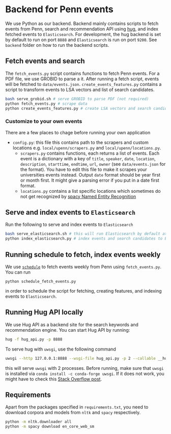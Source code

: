 # Backend for Penn events

We use Python as our backend. Backend mainly contains scripts to fetch events from Penn, search and recommendation API using [hug](https://www.hug.rest/), and index fetched events to `Elasticsearch`. For development, the hug backend is set by default to run on port `8888` and `Elasticsearch` is run on port `9200`. See `backend` folder on how to run the backend scripts.

## Fetch events and  search

The `fetch_events.py` script contains functions to fetch Penn events. For a PDF file, we use GROBID to parse a it. After running a fetch script, events will be fetched to `data/events.json`. `create_events_features.py` contains a script to transform events to LSA vectors and list of search candidates.

```sh
bash serve_grobid.sh # serve GROBID to parse PDF (not required)
python fetch_events.py # scrape data
python create_events_features.py # create LSA vectors and search candidates
```

### Customize to your own events

There are a few places to chage before running your own application

* `config.py`: this file this contains path to the scrapers and custom locations e.g. `local/upenn/scrapers.py` and `local/upenn/locations.py`.
  * `scrapers.py` contains functions, each returns a list of events. Each event is a dictionary with a key of `title`, `speaker`, `date`, `location`, `description`, `starttime`, `endtime`, `url`, `owner` (see `data/events.json` for the format). You have to edit this file to make it scrapes your universities events instead. Output `date` format should be year first or month first. It might give a parsing error if you put in a date first format.
  * `locations.py` contains a list specific locations which sometimes do not get recognized by [spacy Named Entity Recognition](https://spacy.io/usage/linguistic-features#named-entities)

## Serve and index events to `Elasticsearch`

Run the following to serve and index events to `Elasticsearch`

```sh
bash serve_elasticsearch.sh # this will run Elasticsearch by default at port 9200
python index_elasticsearch.py # index events and search candidates to Elasticsearch
```

## Running schedule to fetch, index events weekly

We use [`schedule`](https://github.com/dbader/schedule) to fetch events weekly from Penn using `fetch_events.py`.
You can run

```**sh**
python schedule_fetch_events.py
```

in order to schedule the script for fetching, creating features, and indexing events to `Elasticsearch`.

## Running Hug API locally

We use Hug API as a backend site for the search keywords and recommendation engine. You can start Hug API by running:

```sh
hug -f hug_api.py -p 8888
```

To serve hug with `uwsgi`, use the following command

```sh
uwsgi --http 127.0.0.1:8888 --wsgi-file hug_api.py -p 2 --callable __hug_wsgi__
```

this will serve `uwsgi` with 2 processes. Before running, make sure that `uwsgi` is installed via `conda install -c conda-forge uwsgi`. If it does not work, you might have to check this [Stack Overflow post](https://stackoverflow.com/questions/41775441/chef-installing-uwsgi-libiconv-so-2-no-such-file-or-directory).

## Requirements

Apart from the packages specified in `requirements.txt`, you need to download corpora and models
from `nltk` and `spacy` respectively.

```sh
python -m nltk.downloader all
python -m spacy download en_core_web_sm
```
